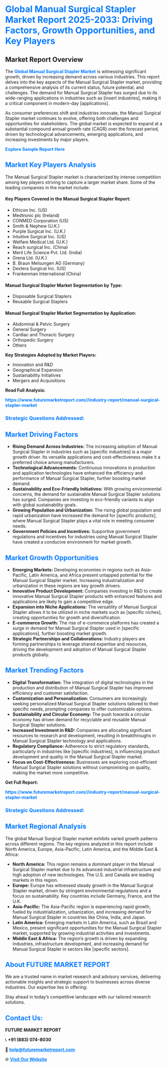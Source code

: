 <h1 style="color: #007BFF;">Global Manual Surgical Stapler Market Report 2025-2033: Driving Factors, Growth Opportunities, and Key Players</h1>

<section id="overview">
<h2>Market Report Overview</h2>
<p>The <a href="https://www.futuremarketreport.com//industry-report/manual-surgical-stapler-market" style="color: #007BFF; text-decoration: none;"><strong>Global Manual Surgical Stapler Market</strong></a> is witnessing significant growth, driven by increasing demand across various industries. This report delves into the key aspects of the Manual Surgical Stapler market, providing a comprehensive analysis of its current status, future potential, and challenges. The demand for Manual Surgical Stapler has surged due to its wide-ranging applications in industries such as [insert industries], making it a critical component in modern-day [applications].</p>
<p>As consumer preferences shift and industries innovate, the Manual Surgical Stapler market continues to evolve, offering both challenges and opportunities for stakeholders. The global market is expected to expand at a substantial compound annual growth rate (CAGR) over the forecast period, driven by technological advancements, emerging applications, and increasing investments by major players.</p>
</section>

<section id="overview">
<p><a href="https://www.futuremarketreport.com//request-sample/reportId=54470" style="color: #007BFF; text-decoration: none;"><strong>Explore Sample Report Here</strong></a></p>
</section>

<section id="key-players">
<h2 style="color: #007BFF;">Market Key Players Analysis</h2>
<p>The Manual Surgical Stapler market is characterized by intense competition among key players striving to capture a larger market share. Some of the leading companies in the market include:</p>
<h4>Key Players Covered in the Manual Surgical Stapler Report:</h4>
<ul><li>Ethicon Inc. (US)</li><li>Medtronic plc (Ireland)</li><li>CONMED Corporation (US)</li><li>Smith &amp; Nephew (U.K.)</li><li>Purple Surgical Inc. (U.K.)</li><li>Intuitive Surgical Inc. (US)</li><li>Welfare Medical Ltd. (U.K.)</li><li>Reach surgical Inc. (China)</li><li>Meril Life Science Pvt. Ltd. (India)</li><li>Grena Ltd. (U.K.)</li><li>B. Braun Melsungen AG (Germany)</li><li>Dextera Surgical Inc. (US)</li><li>Frankenman International (China)</li></ul>
<h4>Manual Surgical Stapler Market Segmentation by Type:</h4>
<ul><li>Disposable Surgical Staplers</li><li>Reusable Surgical Staplers</li></ul>

<h4>Manual Surgical Stapler Market Segmentation by Application:</h4>
<ul><li>Abdominal &amp; Pelvic Surgery</li><li>General Surgery</li><li>Cardiac and Thoracic Surgery</li><li>Orthopedic Surgery</li><li>Others</li></ul>
<p><strong>Key Strategies Adopted by Market Players:</strong></p>
<ul>
<li>Innovation and R&D</li>
<li>Geographical Expansion</li>
<li>Sustainability Initiatives</li>
<li>Mergers and Acquisitions</li>
</ul>
</section>

<section>
<p><strong>Read Full Analysis: </strong></p><a href="https://www.futuremarketreport.com//industry-report/manual-surgical-stapler-market" style="color: #007BFF; text-decoration: none;"><strong>https://www.futuremarketreport.com//industry-report/manual-surgical-stapler-market</strong></a>
<h3 style="color: #007BFF;">Strategic Questions Addressed:</h3>
</section>

<section id="driving-factors">
<h2 style="color: #007BFF;">Market Driving Factors</h2>
<ul>
<li><strong>Rising Demand Across Industries:</strong> The increasing adoption of Manual Surgical Stapler in industries such as [specific industries] is a major growth driver. Its versatile applications and cost-effectiveness make it a preferred choice among manufacturers.</li>
<li><strong>Technological Advancements:</strong> Continuous innovations in production and application technologies have enhanced the efficiency and performance of Manual Surgical Stapler, further boosting market demand.</li>
<li><strong>Sustainability and Eco-Friendly Initiatives:</strong> With growing environmental concerns, the demand for sustainable Manual Surgical Stapler solutions has surged. Companies are investing in eco-friendly variants to align with global sustainability goals.</li>
<li><strong>Growing Population and Urbanization:</strong> The rising global population and rapid urbanization have increased the demand for [specific products], where Manual Surgical Stapler plays a vital role in meeting consumer needs.</li>
<li><strong>Government Policies and Incentives:</strong> Supportive government regulations and incentives for industries using Manual Surgical Stapler have created a conducive environment for market growth.</li>
</ul>
</section>

<section id="growth-opportunities">
<h2 style="color: #007BFF;">Market Growth Opportunities</h2>
<ul>
<li><strong>Emerging Markets:</strong> Developing economies in regions such as Asia-Pacific, Latin America, and Africa present untapped potential for the Manual Surgical Stapler market. Increasing industrialization and urbanization in these regions are key growth drivers.</li>
<li><strong>Innovative Product Development:</strong> Companies investing in R&D to create innovative Manual Surgical Stapler products with enhanced features and applications are likely to gain a competitive edge.</li>
<li><strong>Expansion into Niche Applications:</strong> The versatility of Manual Surgical Stapler allows it to be utilized in niche markets such as [specific niches], creating opportunities for growth and diversification.</li>
<li><strong>E-commerce Growth:</strong> The rise of e-commerce platforms has created a surge in demand for Manual Surgical Stapler used in [specific applications], further boosting market growth.</li>
<li><strong>Strategic Partnerships and Collaborations:</strong> Industry players are forming partnerships to leverage shared expertise and resources, driving the development and adoption of Manual Surgical Stapler products globally.</li>
</ul>
</section>

<section id="trending-factors">
<h2 style="color: #007BFF;">Market Trending Factors</h2>
<ul>
<li><strong>Digital Transformation:</strong> The integration of digital technologies in the production and distribution of Manual Surgical Stapler has improved efficiency and customer satisfaction.</li>
<li><strong>Customization and Personalization:</strong> Consumers are increasingly seeking personalized Manual Surgical Stapler solutions tailored to their specific needs, prompting companies to offer customizable options.</li>
<li><strong>Sustainability and Circular Economy:</strong> The push towards a circular economy has driven demand for recyclable and reusable Manual Surgical Stapler solutions.</li>
<li><strong>Increased Investment in R&D:</strong> Companies are allocating significant resources to research and development, resulting in breakthroughs in Manual Surgical Stapler technology and applications.</li>
<li><strong>Regulatory Compliance:</strong> Adherence to strict regulatory standards, particularly in industries like [specific industries], is influencing product development and quality in the Manual Surgical Stapler market.</li>
<li><strong>Focus on Cost-Effectiveness:</strong> Businesses are exploring cost-efficient Manual Surgical Stapler solutions without compromising on quality, making the market more competitive.</li>
</ul>
</section>

<section>
<p><strong>Get Full Report: </strong></p><a href="https://www.futuremarketreport.com//industry-report/manual-surgical-stapler-market" style="color: #007BFF; text-decoration: none;"><strong>https://www.futuremarketreport.com//industry-report/manual-surgical-stapler-market</strong></a>
<h3 style="color: #007BFF;">Strategic Questions Addressed:</h3>
</section>


<section id="regional-analysis">
<h2 style="color: #007BFF;">Market Regional Analysis</h2>
<p>The global Manual Surgical Stapler market exhibits varied growth patterns across different regions. The key regions analyzed in this report include North America, Europe, Asia-Pacific, Latin America, and the Middle East & Africa:</p>
<ul>
<li><strong>North America:</strong> This region remains a dominant player in the Manual Surgical Stapler market due to its advanced industrial infrastructure and high adoption of new technologies. The U.S. and Canada are leading markets in this region.</li>
<li><strong>Europe:</strong> Europe has witnessed steady growth in the Manual Surgical Stapler market, driven by stringent environmental regulations and a focus on sustainability. Key countries include Germany, France, and the U.K.</li>
<li><strong>Asia-Pacific:</strong> The Asia-Pacific region is experiencing rapid growth, fueled by industrialization, urbanization, and increasing demand for Manual Surgical Stapler in countries like China, India, and Japan.</li>
<li><strong>Latin America:</strong> Emerging markets in Latin America, such as Brazil and Mexico, present significant opportunities for the Manual Surgical Stapler market, supported by growing industrial activities and investments.</li>
<li><strong>Middle East & Africa:</strong> The region’s growth is driven by expanding industries, infrastructure development, and increasing demand for Manual Surgical Stapler in sectors like [specific sectors].</li>
</ul>
</section>

<footer>
<h2 style="color: #007BFF;">About FUTURE MARKET REPORT</h2>
<p>We are a trusted name in market research and advisory services, delivering actionable insights and strategic support to businesses across diverse industries. Our expertise lies in offering:</p>

<p>Stay ahead in today’s competitive landscape with our tailored research solutions.</p>

<h2 style="color: #007BFF;">Contact Us:</h2>
<p><strong>FUTURE MARKET REPORT</strong></p>
<p>📞 <strong>+91 (883) 074-8030</strong></p>
<p>📧 <strong><a href="mailto:help@futuremarketreport.com" style="color: #007BFF;">help@futuremarketreport.com</a></strong></p>
<p>🌐 <strong><a href="https://www.futuremarketreport.com/" style="color: #007BFF;">Visit Our Website</a></strong></p>
</footer>